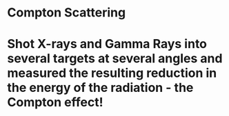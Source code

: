 # Compton Scattering
# Shot X-rays and Gamma Rays into several targets at several angles and measured the resulting reduction in the energy of the radiation - the Compton effect!
